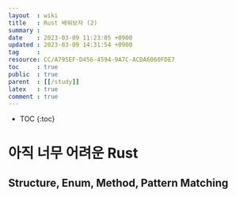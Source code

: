 ```yaml
---
layout  : wiki
title   : Rust 배워보자 (2) 
summary : 
date    : 2023-03-09 11:23:05 +0900
updated : 2023-03-09 14:31:54 +0900
tag     : 
resource: CC/A795EF-D456-4594-9A7C-ACDA6060FDE7
toc     : true
public  : true
parent  : [[/study]] 
latex   : true 
comment : true
---
```

* TOC
{:toc}

# 아직 너무 어려운 Rust

## Structure, Enum, Method, Pattern Matching

